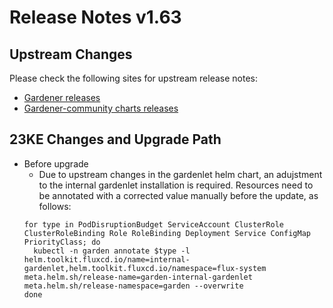 # Release Notes v1.63

## Upstream Changes

Please check the following sites for upstream release notes:

- [Gardener releases](https://github.com/gardener/gardener/releases)
- [Gardener-community charts releases](https://github.com/gardener-community/gardener-charts/releases)


## 23KE Changes and Upgrade Path
- Before upgrade
	- Due to upstream changes in the gardenlet helm chart, an adujstment to the internal gardenlet installation is required. Resources need to be annotated with a corrected value manually before the update, as follows:
   ```shell
   for type in PodDisruptionBudget ServiceAccount ClusterRole ClusterRoleBinding Role RoleBinding Deployment Service ConfigMap PriorityClass; do
     kubectl -n garden annotate $type -l helm.toolkit.fluxcd.io/name=internal-gardenlet,helm.toolkit.fluxcd.io/namespace=flux-system meta.helm.sh/release-name=garden-internal-gardenlet meta.helm.sh/release-namespace=garden --overwrite
   done
   ```

